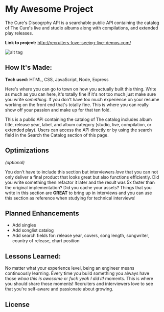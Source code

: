 # My Awesome Project
The Cure's Discogrphy API is a searchable public API containing the catalog of The Cure's live and studio albums along with compilations, and extended play releases.

**Link to project:** http://recruiters-love-seeing-live-demos.com/

![alt tag](http://placecorgi.com/1200/650)

## How It's Made:

**Tech used:** HTML, CSS, JavaScript, Node, Express

Here's where you can go to town on how you actually built this thing. Write as much as you can here, it's totally fine if it's not too much just make sure you write *something*. If you don't have too much experience on your resume working on the front end that's totally fine. This is where you can really show off your passion and make up for that ten fold.



This is a public API containing the catalog of 
        The catalog includes album title, release year, label, and album category (studio, live, compilation, or extended play).
        Users can access the API directly or by using the search field in the Search the Catalog section of this page.

## Optimizations
*(optional)*

You don't have to include this section but interviewers *love* that you can not only deliver a final product that looks great but also functions efficiently. Did you write something then refactor it later and the result was 5x faster than the original implementation? Did you cache your assets? Things that you write in this section are **GREAT** to bring up in interviews and you can use this section as reference when studying for technical interviews!

## Planned Enhancements

- Add singles
- Add songlist catalog
- Add search fields for: release year, covers, song length, songwriter, country of release, chart position

## Lessons Learned:

No matter what your experience level, being an engineer means continuously learning. Every time you build something you always have those *whoa this is awesome* or *fuck yeah I did it!* moments. This is where you should share those moments! Recruiters and interviewers love to see that you're self-aware and passionate about growing.

## License
